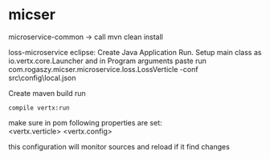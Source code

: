 # micser

microservice-common -> call 
mvn clean install

loss-microservice
eclipse:
  Create Java Application Run. 
  Setup 
    main class as io.vertx.core.Launcher and in 
  Program arguments paste 
    run com.rogaszy.micser.microservice.loss.LossVerticle -conf src\config\local.json



Create maven build run

    compile vertx:run

make sure in pom following properties are set:    
    <vertx.verticle>
    <vertx.config>
    
this configuration will monitor sources and reload if it find changes